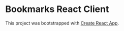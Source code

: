 # Bookmarks React Client
This project was bootstrapped with [Create React App](https://github.com/facebook/create-react-app).
